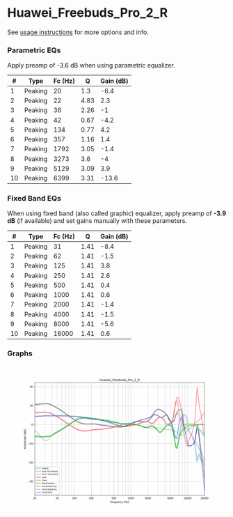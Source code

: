 # Huawei_Freebuds_Pro_2_R
See [usage instructions](https://github.com/jaakkopasanen/AutoEq#usage) for more options and info.

### Parametric EQs
Apply preamp of -3.6 dB when using parametric equalizer.

|   # | Type    |   Fc (Hz) |    Q |   Gain (dB) |
|-----|---------|-----------|------|-------------|
|   1 | Peaking |        20 | 1.3  |        -6.4 |
|   2 | Peaking |        22 | 4.83 |         2.3 |
|   3 | Peaking |        36 | 2.26 |        -1   |
|   4 | Peaking |        42 | 0.67 |        -4.2 |
|   5 | Peaking |       134 | 0.77 |         4.2 |
|   6 | Peaking |       357 | 1.16 |         1.4 |
|   7 | Peaking |      1792 | 3.05 |        -1.4 |
|   8 | Peaking |      3273 | 3.6  |        -4   |
|   9 | Peaking |      5129 | 3.09 |         3.9 |
|  10 | Peaking |      6399 | 3.31 |       -13.6 |

### Fixed Band EQs
When using fixed band (also called graphic) equalizer, apply preamp of **-3.9 dB** (if available) and set gains manually with these parameters.

|   # | Type    |   Fc (Hz) |    Q |   Gain (dB) |
|-----|---------|-----------|------|-------------|
|   1 | Peaking |        31 | 1.41 |        -8.4 |
|   2 | Peaking |        62 | 1.41 |        -1.5 |
|   3 | Peaking |       125 | 1.41 |         3.8 |
|   4 | Peaking |       250 | 1.41 |         2.6 |
|   5 | Peaking |       500 | 1.41 |         0.4 |
|   6 | Peaking |      1000 | 1.41 |         0.6 |
|   7 | Peaking |      2000 | 1.41 |        -1.4 |
|   8 | Peaking |      4000 | 1.41 |        -1.5 |
|   9 | Peaking |      8000 | 1.41 |        -5.6 |
|  10 | Peaking |     16000 | 1.41 |         0.6 |

### Graphs
![](./Huawei_Freebuds_Pro_2_R.png)
